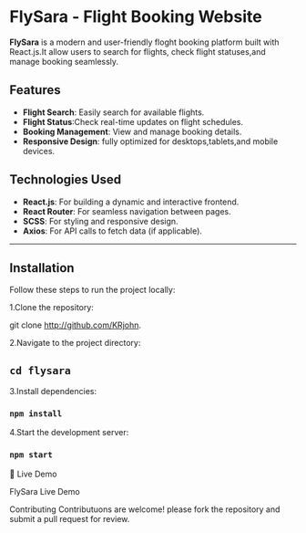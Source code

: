 # FlySara - Flight Booking Website

**FlySara** is a modern and user-friendly floght booking platform built with React.js.It allow users to search for flights,
   check flight statuses,and manage booking seamlessly.

## Features
- **Flight Search**: Easily search for available flights.
- **Flight Status**:Check real-time updates on flight schedules.
- **Booking Management**: View and manage booking details.
- **Responsive Design**: fully optimized for desktops,tablets,and mobile devices.

## Technologies Used
- **React.js**: For building a dynamic and interactive frontend.
- **React Router**: For seamless navigation between pages.
- **SCSS**: For styling and responsive design.
- **Axios**: For API calls to fetch data  (if applicable).
  
---

## Installation
Follow these steps to run the project locally:

1.Clone the repository:

   git clone http://github.com/KRjohn.

2.Navigate to the project directory:

## `cd flysara`

3.Install dependencies:

### `npm install`

4.Start the development server:

### `npm start`




🚀 Live Demo

  FlySara Live Demo


 Contributing
    Contributuons are welcome! please fork the repository and submit a pull request for 
    review.

    
    


    



    


  
